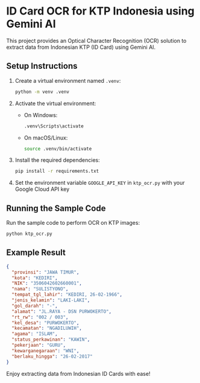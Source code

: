 # ID Card OCR for KTP Indonesia using Gemini AI

This project provides an Optical Character Recognition (OCR) solution to extract data from Indonesian KTP (ID Card) using Gemini AI.

## Setup Instructions

1. Create a virtual environment named `.venv`:
   ```bash
   python -m venv .venv
   ```

2. Activate the virtual environment:

   - On Windows:
     ```bash
     .venv\Scripts\activate
     ```

   - On macOS/Linux:
     ```bash
     source .venv/bin/activate
     ```

3. Install the required dependencies:
   ```bash
   pip install -r requirements.txt
   ```

4. Set the environment variable `GOOGLE_API_KEY` in `ktp_ocr.py` with your Google Cloud API key

## Running the Sample Code

Run the sample code to perform OCR on KTP images:

```bash
python ktp_ocr.py
```

## Example Result

```json
{
  "provinsi": "JAWA TIMUR",
  "kota": "KEDIRI",
  "NIK": "3506042602660001",
  "nama": "SULISTYONO",
  "tempat_tgl_lahir": "KEDIRI, 26-02-1966",
  "jenis_kelamin": "LAKI-LAKI",
  "gol_darah": "-",
  "alamat": "JL.RAYA - DSN PURWOKERTO",
  "rt_rw": "002 / 003",
  "kel_desa": "PURWOKERTO",
  "kecamatan": "NGADILUWIH",
  "agama": "ISLAM",
  "status_perkawinan": "KAWIN",
  "pekerjaan": "GURU",
  "kewarganegaraan": "WNI",
  "berlaku_hingga": "26-02-2017"
}
```

Enjoy extracting data from Indonesian ID Cards with ease!